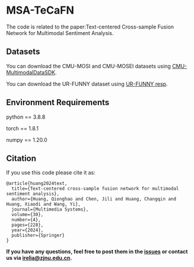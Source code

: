 # MSA-TeCaFN

The code is related to the paper:Text-centered Cross-sample Fusion Network for Multimodal Sentiment Analysis.

## Datasets

You can download the CMU-MOSI and CMU-MOSEI datasets using [CMU-MultimodalDataSDK](https://github.com/Jie-Xie/CMU-MultimodalDataSDK). 

You can download the UR-FUNNY dataset using [UR-FUNNY resp](https://github.com/ROC-HCI/UR-FUNNY). 


## Environment Requirements

python == 3.8.8

torch == 1.8.1

numpy == 1.20.0

## Citation

If you use this code please cite it as:

```
@article{huang2024text,
  title={Text-centered cross-sample fusion network for multimodal sentiment analysis},
  author={Huang, Qionghao and Chen, Jili and Huang, Changqin and Huang, Xiaodi and Wang, Yi},
  journal={Multimedia Systems},
  volume={30},
  number={4},
  pages={228},
  year={2024},
  publisher={Springer}
}
```
**If you have any questions, feel free to post them in the [issues](https://github.com/TheShy-Dream/MSA-TeCaFN/issues) or contact us via [irelia@zjnu.edu.cn](mailto:irelia@zjnu.edu.cn).**
